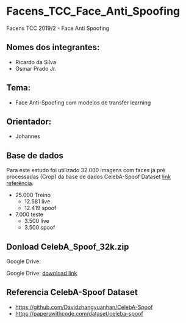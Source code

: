 # Facens_TCC_Face_Anti_Spoofing
Facens TCC 2019/2 - Face Anti Spoofing

## Nomes dos integrantes:

* Ricardo da Silva
* Osmar Prado Jr.

## Tema:

* Face Anti-Spoofing com modelos de transfer learning

## Orientador:
* Johannes

## Base de dados
Para este estudo foi utilizado 32.000 imagens com faces já pré processadas (Crop) da base de dados CelebA-Spoof Dataset [link referência](https://github.com/Davidzhangyuanhan/CelebA-Spoof).

* 25.000 Treino 
    * 12.581 live
    * 12.419 spoof
* 7.000 teste 
    * 3.500 live
    * 3.500 spoof

## Donload CelebA_Spoof_32k.zip
Google Drive: 

Google Drive: [download link](https://drive.google.com/file/d/1ZocQKFCabv4xbzDutmsa0wlkJQV6_DqT/view?usp=sharing)


## Referencia CelebA-Spoof Dataset 
* https://github.com/Davidzhangyuanhan/CelebA-Spoof
* https://paperswithcode.com/dataset/celeba-spoof


